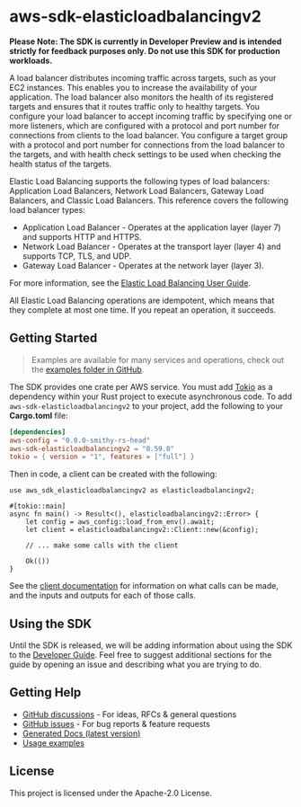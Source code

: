 # aws-sdk-elasticloadbalancingv2

**Please Note: The SDK is currently in Developer Preview and is intended strictly for
feedback purposes only. Do not use this SDK for production workloads.**

A load balancer distributes incoming traffic across targets, such as your EC2 instances. This enables you to increase the availability of your application. The load balancer also monitors the health of its registered targets and ensures that it routes traffic only to healthy targets. You configure your load balancer to accept incoming traffic by specifying one or more listeners, which are configured with a protocol and port number for connections from clients to the load balancer. You configure a target group with a protocol and port number for connections from the load balancer to the targets, and with health check settings to be used when checking the health status of the targets.

Elastic Load Balancing supports the following types of load balancers: Application Load Balancers, Network Load Balancers, Gateway Load Balancers, and Classic Load Balancers. This reference covers the following load balancer types:
  - Application Load Balancer - Operates at the application layer (layer 7) and supports HTTP and HTTPS.
  - Network Load Balancer - Operates at the transport layer (layer 4) and supports TCP, TLS, and UDP.
  - Gateway Load Balancer - Operates at the network layer (layer 3).

For more information, see the [Elastic Load Balancing User Guide](https://docs.aws.amazon.com/elasticloadbalancing/latest/userguide/).

All Elastic Load Balancing operations are idempotent, which means that they complete at most one time. If you repeat an operation, it succeeds.

## Getting Started

> Examples are available for many services and operations, check out the
> [examples folder in GitHub](https://github.com/awslabs/aws-sdk-rust/tree/main/examples).

The SDK provides one crate per AWS service. You must add [Tokio](https://crates.io/crates/tokio)
as a dependency within your Rust project to execute asynchronous code. To add `aws-sdk-elasticloadbalancingv2` to
your project, add the following to your **Cargo.toml** file:

```toml
[dependencies]
aws-config = "0.0.0-smithy-rs-head"
aws-sdk-elasticloadbalancingv2 = "0.59.0"
tokio = { version = "1", features = ["full"] }
```

Then in code, a client can be created with the following:

```rust,no_run
use aws_sdk_elasticloadbalancingv2 as elasticloadbalancingv2;

#[tokio::main]
async fn main() -> Result<(), elasticloadbalancingv2::Error> {
    let config = aws_config::load_from_env().await;
    let client = elasticloadbalancingv2::Client::new(&config);

    // ... make some calls with the client

    Ok(())
}
```

See the [client documentation](https://docs.rs/aws-sdk-elasticloadbalancingv2/latest/aws_sdk_elasticloadbalancingv2/client/struct.Client.html)
for information on what calls can be made, and the inputs and outputs for each of those calls.

## Using the SDK

Until the SDK is released, we will be adding information about using the SDK to the
[Developer Guide](https://docs.aws.amazon.com/sdk-for-rust/latest/dg/welcome.html). Feel free to suggest
additional sections for the guide by opening an issue and describing what you are trying to do.

## Getting Help

* [GitHub discussions](https://github.com/awslabs/aws-sdk-rust/discussions) - For ideas, RFCs & general questions
* [GitHub issues](https://github.com/awslabs/aws-sdk-rust/issues/new/choose) - For bug reports & feature requests
* [Generated Docs (latest version)](https://awslabs.github.io/aws-sdk-rust/)
* [Usage examples](https://github.com/awslabs/aws-sdk-rust/tree/main/examples)

## License

This project is licensed under the Apache-2.0 License.

